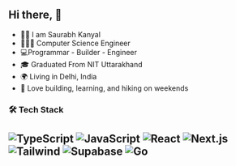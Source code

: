 ## Hi there, 👋
- 👦🏻 I am Saurabh Kanyal
- 🧑🏻‍💻 Computer Science Engineer
- 💻Programmar - Builder - Engineer 
- 🎓 Graduated From NIT Uttarakhand 
- 🌍 Living in Delhi, India
- 🌱 Love building, learning, and hiking on weekends

### 🛠 Tech Stack

![TypeScript](https://img.shields.io/badge/-TypeScript-3178c6?logo=typescript&logoColor=white&style=flat)
![JavaScript](https://img.shields.io/badge/-JavaScript-f7df1e?logo=javascript&logoColor=black&style=flat)
![React](https://img.shields.io/badge/-React-61dafb?logo=react&logoColor=black&style=flat)
![Next.js](https://img.shields.io/badge/-Next.js-000000?logo=next.js&logoColor=white&style=flat)
![Tailwind](https://img.shields.io/badge/-Tailwind-38b2ac?logo=tailwindcss&logoColor=white&style=flat)
![Supabase](https://img.shields.io/badge/-Supabase-3ecf8e?logo=supabase&logoColor=white&style=flat)
![Go](https://img.shields.io/badge/-Go-00add8?logo=go&logoColor=white&style=flat)
---


<!--
**saurabhkanyal/saurabhkanyal** is a ✨ _special_ ✨ repository because its `README.md` (this file) appears on your GitHub profile.

Here are some ideas to get you started:

- 🔭 I’m currently working on ...
- 🌱 I’m currently learning ...
- 👯 I’m looking to collaborate on ...
- 🤔 I’m looking for help with ...
- 💬 Ask me about ...
- 📫 How to reach me: ...
- 😄 Pronouns: ...
- ⚡ Fun fact: ...
-->
